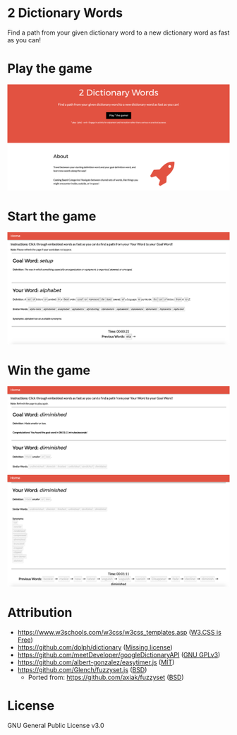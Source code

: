 # 2 Dictionary Words
Find a path from your given dictionary word to a new dictionary word as fast as you can!

# Play the game
![homepage](https://raw.githubusercontent.com/AndrewDiMola/2-Dictionary-Words/master/demos/homepage.png)

# Start the game
![startword](https://raw.githubusercontent.com/AndrewDiMola/2-Dictionary-Words/master/demos/startword.png)

# Win the game
![goalword](https://raw.githubusercontent.com/AndrewDiMola/2-Dictionary-Words/master/demos/goalword.png)
![goalpath](https://raw.githubusercontent.com/AndrewDiMola/2-Dictionary-Words/master/demos/goalpath.png)

# Attribution
* https://www.w3schools.com/w3css/w3css_templates.asp ([W3.CSS is Free](https://www.w3schools.com/w3css/))
* https://github.com/dolph/dictionary ([Missing license](https://github.com/dolph/dictionary/issues/1))
* https://github.com/meetDeveloper/googleDictionaryAPI ([GNU GPLv3](https://github.com/meetDeveloper/googleDictionaryAPI/blob/master/LICENSE))
* https://github.com/albert-gonzalez/easytimer.js ([MIT](https://github.com/albert-gonzalez/easytimer.js/blob/master/LICENSE.md))
* https://github.com/Glench/fuzzyset.js ([BSD](https://github.com/Glench/fuzzyset.js#license))
  * Ported from: https://github.com/axiak/fuzzyset ([BSD](https://github.com/axiak/fuzzyset#license))

# License
GNU General Public License v3.0
